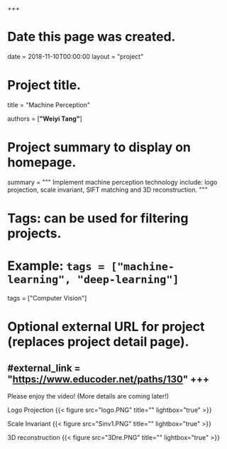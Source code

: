 +++
# Date this page was created.
date = 2018-11-10T00:00:00
layout = "project"

# Project title.
title = "Machine Perception"

authors = [**"Weiyi Tang"**]

# Project summary to display on homepage.
summary = """
Implement machine perception technology include: logo projection, scale invariant, SIFT matching and 3D reconstruction.
 """

# Tags: can be used for filtering projects.
# Example: `tags = ["machine-learning", "deep-learning"]`
tags = ["Computer Vision"]

# Optional external URL for project (replaces project detail page).
#external_link = "https://www.educoder.net/paths/130"
+++
---
Please enjoy the video! (More details are coming later!)<br>

Logo Projection
{{< figure src="logo.PNG" title="" lightbox="true" >}}

Scale Invariant
{{< figure src="Sinv1.PNG" title="" lightbox="true" >}}

3D reconstruction
{{< figure src="3Dre.PNG" title="" lightbox="true" >}}
